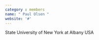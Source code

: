 ```yaml
---
category : members
name: " Paul Olsen " 
website: '#'
---
```

State University of New York at Albany
USA

